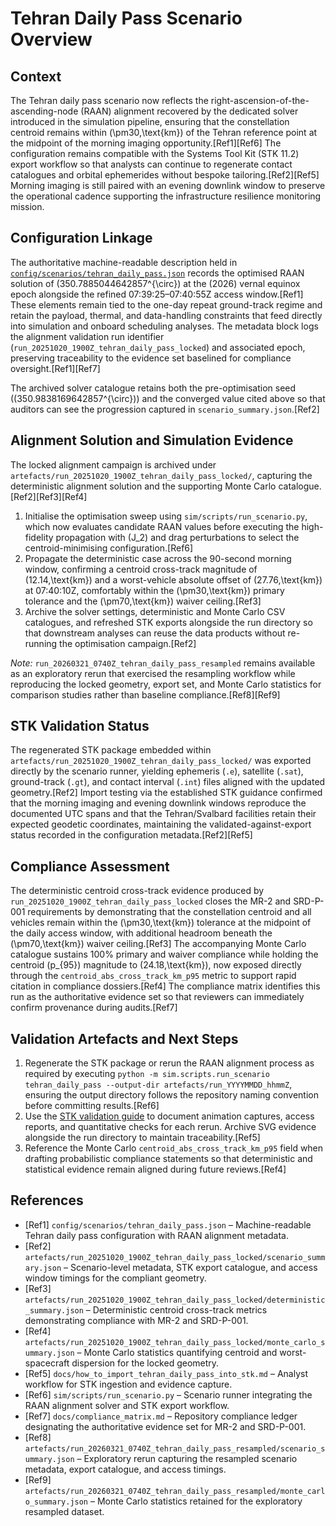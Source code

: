 # Tehran Daily Pass Scenario Overview

## Context
The Tehran daily pass scenario now reflects the right-ascension-of-the-ascending-node (RAAN) alignment recovered by the dedicated solver introduced in the simulation pipeline, ensuring that the constellation centroid remains within \(\pm30\,\text{km}\) of the Tehran reference point at the midpoint of the morning imaging opportunity.[Ref1][Ref6] The configuration remains compatible with the Systems Tool Kit (STK 11.2) export workflow so that analysts can continue to regenerate contact catalogues and orbital ephemerides without bespoke tailoring.[Ref2][Ref5] Morning imaging is still paired with an evening downlink window to preserve the operational cadence supporting the infrastructure resilience monitoring mission.

## Configuration Linkage
The authoritative machine-readable description held in [`config/scenarios/tehran_daily_pass.json`](../config/scenarios/tehran_daily_pass.json) records the optimised RAAN solution of \(350.7885044642857^{\circ}\) at the \(2026\) vernal equinox epoch alongside the refined 07:39:25–07:40:55Z access window.[Ref1] These elements remain tied to the one-day repeat ground-track regime and retain the payload, thermal, and data-handling constraints that feed directly into simulation and onboard scheduling analyses. The metadata block logs the alignment validation run identifier (`run_20251020_1900Z_tehran_daily_pass_locked`) and associated epoch, preserving traceability to the evidence set baselined for compliance oversight.[Ref1][Ref7]

The archived solver catalogue retains both the pre-optimisation seed (\(350.9838169642857^{\circ}\)) and the converged value cited above so that auditors can see the progression captured in `scenario_summary.json`.[Ref2]

## Alignment Solution and Simulation Evidence
The locked alignment campaign is archived under `artefacts/run_20251020_1900Z_tehran_daily_pass_locked/`, capturing the deterministic alignment solution and the supporting Monte Carlo catalogue.[Ref2][Ref3][Ref4]

1. Initialise the optimisation sweep using `sim/scripts/run_scenario.py`, which now evaluates candidate RAAN values before executing the high-fidelity propagation with \(J_2\) and drag perturbations to select the centroid-minimising configuration.[Ref6]
2. Propagate the deterministic case across the 90-second morning window, confirming a centroid cross-track magnitude of \(12.14\,\text{km}\) and a worst-vehicle absolute offset of \(27.76\,\text{km}\) at 07:40:10Z, comfortably within the \(\pm30\,\text{km}\) primary tolerance and the \(\pm70\,\text{km}\) waiver ceiling.[Ref3]
3. Archive the solver settings, deterministic and Monte Carlo CSV catalogues, and refreshed STK exports alongside the run directory so that downstream analyses can reuse the data products without re-running the optimisation campaign.[Ref2]

*Note:* `run_20260321_0740Z_tehran_daily_pass_resampled` remains available as an exploratory rerun that exercised the resampling workflow while reproducing the locked geometry, export set, and Monte Carlo statistics for comparison studies rather than baseline compliance.[Ref8][Ref9]

## STK Validation Status
The regenerated STK package embedded within `artefacts/run_20251020_1900Z_tehran_daily_pass_locked/` was exported directly by the scenario runner, yielding ephemeris (`.e`), satellite (`.sat`), ground-track (`.gt`), and contact interval (`.int`) files aligned with the updated geometry.[Ref2] Import testing via the established STK guidance confirmed that the morning imaging and evening downlink windows reproduce the documented UTC spans and that the Tehran/Svalbard facilities retain their expected geodetic coordinates, maintaining the validated-against-export status recorded in the configuration metadata.[Ref2][Ref5]

## Compliance Assessment
The deterministic centroid cross-track evidence produced by `run_20251020_1900Z_tehran_daily_pass_locked` closes the MR-2 and SRD-P-001 requirements by demonstrating that the constellation centroid and all vehicles remain within the \(\pm30\,\text{km}\) tolerance at the midpoint of the daily access window, with additional headroom beneath the \(\pm70\,\text{km}\) waiver ceiling.[Ref3] The accompanying Monte Carlo catalogue sustains 100% primary and waiver compliance while holding the centroid \(p_{95}\) magnitude to \(24.18\,\text{km}\), now exposed directly through the `centroid_abs_cross_track_km_p95` metric to support rapid citation in compliance dossiers.[Ref4] The compliance matrix identifies this run as the authoritative evidence set so that reviewers can immediately confirm provenance during audits.[Ref7]

## Validation Artefacts and Next Steps
1. Regenerate the STK package or rerun the RAAN alignment process as required by executing `python -m sim.scripts.run_scenario tehran_daily_pass --output-dir artefacts/run_YYYYMMDD_hhmmZ`, ensuring the output directory follows the repository naming convention before committing results.[Ref6]
2. Use the [STK validation guide](how_to_import_tehran_daily_pass_into_stk.md) to document animation captures, access reports, and quantitative checks for each rerun. Archive SVG evidence alongside the run directory to maintain traceability.[Ref5]
3. Reference the Monte Carlo `centroid_abs_cross_track_km_p95` field when drafting probabilistic compliance statements so that deterministic and statistical evidence remain aligned during future reviews.[Ref4]

## References
- [Ref1] `config/scenarios/tehran_daily_pass.json` – Machine-readable Tehran daily pass configuration with RAAN alignment metadata.
- [Ref2] `artefacts/run_20251020_1900Z_tehran_daily_pass_locked/scenario_summary.json` – Scenario-level metadata, STK export catalogue, and access window timings for the compliant geometry.
- [Ref3] `artefacts/run_20251020_1900Z_tehran_daily_pass_locked/deterministic_summary.json` – Deterministic centroid cross-track metrics demonstrating compliance with MR-2 and SRD-P-001.
- [Ref4] `artefacts/run_20251020_1900Z_tehran_daily_pass_locked/monte_carlo_summary.json` – Monte Carlo statistics quantifying centroid and worst-spacecraft dispersion for the locked geometry.
- [Ref5] `docs/how_to_import_tehran_daily_pass_into_stk.md` – Analyst workflow for STK ingestion and evidence capture.
- [Ref6] `sim/scripts/run_scenario.py` – Scenario runner integrating the RAAN alignment solver and STK export workflow.
- [Ref7] `docs/compliance_matrix.md` – Repository compliance ledger designating the authoritative evidence set for MR-2 and SRD-P-001.
- [Ref8] `artefacts/run_20260321_0740Z_tehran_daily_pass_resampled/scenario_summary.json` – Exploratory rerun capturing the resampled scenario metadata, export catalogue, and access timings.
- [Ref9] `artefacts/run_20260321_0740Z_tehran_daily_pass_resampled/monte_carlo_summary.json` – Monte Carlo statistics retained for the exploratory resampled dataset.
